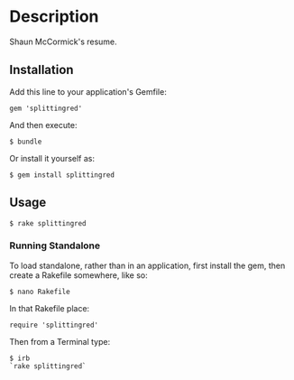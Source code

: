 # Description

Shaun McCormick's resume.

## Installation

Add this line to your application's Gemfile:

    gem 'splittingred'

And then execute:

    $ bundle

Or install it yourself as:

    $ gem install splittingred

## Usage

    $ rake splittingred

### Running Standalone

To load standalone, rather than in an application, first install the gem, then create a Rakefile somewhere, like so:

    $ nano Rakefile

In that Rakefile place:

    require 'splittingred'

Then from a Terminal type:

    $ irb
    `rake splittingred`
